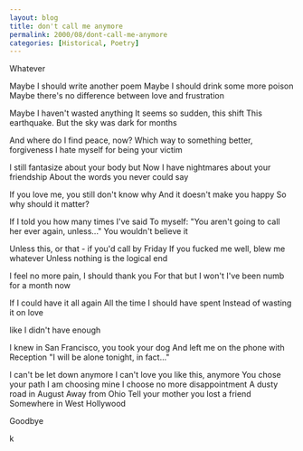 ```yaml
---
layout: blog
title: don't call me anymore
permalink: 2000/08/dont-call-me-anymore
categories: [Historical, Poetry]
---
```


Whatever

Maybe I should write another poem
Maybe I should drink some more poison
Maybe there's no difference between love and
frustration

Maybe I haven't wasted anything
It seems so sudden, this shift
This earthquake. But the sky was dark for months

And where do I find peace, now?
Which way to something better, forgiveness
I hate myself for being your victim

I still fantasize about your body but
Now I have nightmares about your friendship
About the words you never could say

If you love me, you still don't know why
And it doesn't make you happy
So why should it matter?

If I told you how many times I've said
To myself: "You aren't going to call her ever again,
unless..."
You wouldn't believe it

Unless this, or that - if you'd call by Friday
If you fucked me well, blew me whatever
Unless nothing is the logical end

I feel no more pain, I should thank you
For that but I won't
I've been numb for a month now

If I could have it all again
All the time I should have spent
Instead of wasting it on love

like I didn't have enough

I knew in San Francisco, you took your dog
And left me on the phone with Reception
"I will be alone tonight, in fact..."

I can't be let down anymore
I can't love you like this, anymore
You chose your path
I am choosing mine
I choose no more disappointment
A dusty road in August
Away from Ohio
Tell your mother you lost a friend
Somewhere in West Hollywood



Goodbye

k
